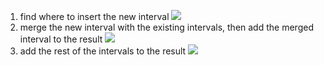 1. find where to insert the new interval
![](https://i.gyazo.com/afef17f92c15e5acb2ceeeb20d7fa44b.png)
2. merge the new interval with the existing intervals, then add the merged interval to the result
   ![](https://i.gyazo.com/3f80d60918b4421878e1eefe73b688c7.png)
3. add the rest of the intervals to the result
![](https://i.gyazo.com/52429683707bc0b5427421899357e317.png)